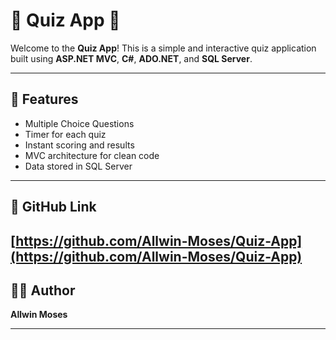# 🎉 Quiz App 🎉

Welcome to the **Quiz App**! This is a simple and interactive quiz application built using **ASP.NET MVC**, **C#**, **ADO.NET**, and **SQL Server**.

---

## 🚀 Features

- Multiple Choice Questions  
- Timer for each quiz  
- Instant scoring and results  
- MVC architecture for clean code  
- Data stored in SQL Server  

---


## 🔗 GitHub Link

[https://github.com/Allwin-Moses/Quiz-App](https://github.com/Allwin-Moses/Quiz-App)
---
## 🙋‍♂️ Author

**Allwin Moses**

---
